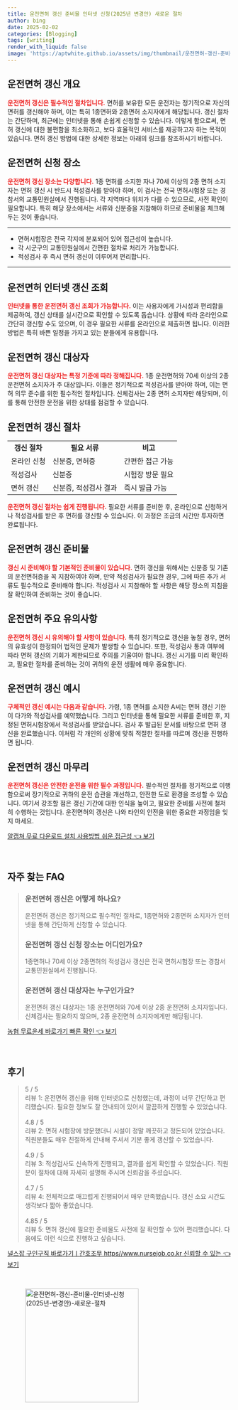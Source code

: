 ```yaml
---
title: 운전면허 갱신 준비물 인터넷 신청(2025년 변경안) 새로운 절차
author: bing
date: 2025-02-02
categories: [Blogging]
tags: [writing]
render_with_liquid: false
image: 'https://aptwhite.github.io/assets/img/thumbnail/운전면허-갱신-준비물-인터넷-신청(2025년-변경안)-새로운-절차.webp'
---
```



<h2 id='운전면허_갱신_개요'>운전면허 갱신 개요</h2>

<p><b><span style="color: #ee2323;">운전면허 갱신은 필수적인 절차입니다.</span></b> 면허를 보유한 모든 운전자는 정기적으로 자신의 면허를 갱신해야 하며, 이는 특히 1종면허와 2종면허 소지자에게 해당됩니다. 갱신 절차는 간단하며, 최근에는 인터넷을 통해 손쉽게 신청할 수 있습니다. 이렇게 함으로써, 면허 갱신에 대한 불편함을 최소화하고, 보다 효율적인 서비스를 제공하고자 하는 목적이 있습니다. 면허 갱신 방법에 대한 상세한 정보는 아래의 링크를 참조하시기 바랍니다.</p>

<h2 id='운전면허_신청장소'>운전면허 신청 장소</h2>

<p><b><span style="color: #ee2323;">운전면허 갱신 장소는 다양합니다.</span></b> 1종 면허를 소지한 자나 70세 이상의 2종 면허 소지자는 면허 갱신 시 반드시 적성검사를 받아야 하며, 이 검사는 전국 면허시험장 또는 경참서의 교통민원실에서 진행됩니다. 각 지역마다 위치가 다를 수 있으므로, 사전 확인이 필요합니다. 특히 해당 장소에서는 서류와 신분증을 지참해야 하므로 준비물을 체크해 두는 것이 좋습니다.</p>

<hr />

<ul>
    <li>면허시험장은 전국 각지에 분포되어 있어 접근성이 높습니다.</li>
    <li>각 시군구의 교통민원실에서 간편한 절차로 처리가 가능합니다.</li>
    <li>적성검사 후 즉시 면허 갱신이 이루어져 편리합니다.</li>
</ul>

<hr />

<h2 id='운전면허_인터넷_갱신_조회'>운전면허 인터넷 갱신 조회</h2>

<p><b><span style="color: #ee2323;">인터넷을 통한 운전면허 갱신 조회가 가능합니다.</span></b> 이는 사용자에게 가시성과 편리함을 제공하여, 갱신 상태를 실시간으로 확인할 수 있도록 돕습니다. 상황에 따라 온라인으로 간단히 갱신할 수도 있으며, 이 경우 필요한 서류를 온라인으로 제출하면 됩니다. 이러한 방법은 특히 바쁜 일정을 가지고 있는 분들에게 유용합니다.</p>

<h2 id='운전면허_갱신_대상자'>운전면허 갱신 대상자</h2>

<p><b><span style="color: #ee2323;">운전면허 갱신 대상자는 특정 기준에 따라 정해집니다.</span></b> 1종 운전면허와 70세 이상의 2종 운전면허 소지자가 주 대상입니다. 이들은 정기적으로 적성검사를 받아야 하며, 이는 면허 의무 준수를 위한 필수적인 절차입니다. 신체검사는 2종 면허 소지자만 해당되며, 이를 통해 안전한 운전을 위한 상태를 점검할 수 있습니다.</p>

<h2 id='운전면허_갱신_절차'>운전면허 갱신 절차</h2>

<table>
    <tr>
        <td style="text-align: center; height: 17px;"><b>갱신 절차</b></td>
        <td style="text-align: center; height: 17px;"><b>필요 서류</b></td>
        <td style="text-align: center; height: 17px;"><b>비고</b></td>
    </tr>
    <tr>
        <td>온라인 신청</td>
        <td>신분증, 면허증</td>
        <td>간편한 접근 가능</td>
    </tr>
    <tr>
        <td>적성검사</td>
        <td>신분증</td>
        <td>시험장 방문 필요</td>
    </tr>
    <tr>
        <td>면허 갱신</td>
        <td>신분증, 적성검사 결과</td>
        <td>즉시 발급 가능</td>
    </tr>
</table>

<p><b><span style="color: #ee2323;">운전면허 갱신 절차는 쉽게 진행됩니다.</span></b> 필요한 서류를 준비한 후, 온라인으로 신청하거나 적성검사를 받은 후 면허를 갱신할 수 있습니다. 이 과정은 조금의 시간만 투자하면 완료됩니다.</p>

<h2 id='운전면허_갱신_준비물'>운전면허 갱신 준비물</h2>

<p><b><span style="color: #ee2323;">갱신 시 준비해야 할 기본적인 준비물이 있습니다.</span></b> 면허 갱신을 위해서는 신분증 및 기존의 운전면허증을 꼭 지참하여야 하며, 만약 적성검사가 필요한 경우, 그에 따른 추가 서류도 필수적으로 준비해야 합니다. 적성검사 시 지참해야 할 사항은 해당 장소의 지침을 잘 확인하여 준비하는 것이 좋습니다.</p>

<h2 id='운전면허_주요_유의사항'>운전면허 주요 유의사항</h2>

<p><b><span style="color: #ee2323;">운전면허 갱신 시 유의해야 할 사항이 있습니다.</span></b> 특히 정기적으로 갱신을 놓칠 경우, 면허의 유효성이 한정되어 법적인 문제가 발생할 수 있습니다. 또한, 적성검사 통과 여부에 따라 면허 갱신의 기회가 제한되므로 주의를 기울여야 합니다. 갱신 시기를 미리 확인하고, 필요한 절차를 준비하는 것이 귀하의 운전 생활에 매우 중요합니다.</p>

<h2 id='운전면허_갱신_예시'>운전면허 갱신 예시</h2>

<p><b><span style="color: #ee2323;">구체적인 갱신 예시는 다음과 같습니다.</span></b> 가령, 1종 면허를 소지한 A씨는 면허 갱신 기한이 다가와 적성검사를 예약했습니다. 그리고 인터넷을 통해 필요한 서류를 준비한 후, 지정된 면허시험장에서 적성검사를 받았습니다. 검사 후 발급된 문서를 바탕으로 면허 갱신을 완료했습니다. 이처럼 각 개인의 상황에 맞춰 적절한 절차를 따르며 갱신을 진행하면 됩니다.</p>

<h2 id='운전면허_갱신_마무리'>운전면허 갱신 마무리</h2>

<p><b><span style="color: #ee2323;">운전면허 갱신은 안전한 운전을 위한 필수 과정입니다.</span></b> 필수적인 절차를 정기적으로 이행함으로써 장기적으로 귀하의 운전 습관을 개선하고, 안전한 도로 환경을 조성할 수 있습니다. 여기서 강조할 점은 갱신 기간에 대한 인식을 높이고, 필요한 준비를 사전에 철저히 수행하는 것입니다. 운전면허의 갱신은 나와 타인의 안전을 위한 중요한 과정임을 잊지 마세요.</p>


<p><a class="click-button" title="알캡쳐 무료 다운로드 설치 사용방법 쉬운 접근성" href="https://aptwhite.github.io/posts/%EC%95%8C%EC%BA%A1%EC%B3%90-%EB%AC%B4%EB%A3%8C-%EB%8B%A4%EC%9A%B4%EB%A1%9C%EB%93%9C-%EC%84%A4%EC%B9%98-%EC%82%AC%EC%9A%A9%EB%B0%A9%EB%B2%95-%EC%89%AC%EC%9A%B4-%EC%A0%91%EA%B7%BC%EC%84%B1/" rel="dofollow">알캡쳐 무료 다운로드 설치 사용방법 쉬운 접근성 👈 보기</a></p><br>
<h2 id='자주_찾는_FAQ'>자주 찾는 FAQ</h2>
<div itemscope="" itemtype="https://schema.org/FAQPage"> 
<blockquote> 
<div itemscope="" itemprop="mainEntity" itemtype="https://schema.org/Question"> 
<h3 itemprop="name">운전면허 갱신은 어떻게 하나요?</h3> 
<div itemscope="" itemprop="acceptedAnswer" itemtype="https://schema.org/Answer"> 
<span itemprop="text"> 
<p>운전면허 갱신은 정기적으로 필수적인 절차로, 1종면허와 2종면허 소지자가 인터넷을 통해 간단하게 신청할 수 있습니다.</p> 
</span> 
</div> 
</div> 

<div itemscope="" itemprop="mainEntity" itemtype="https://schema.org/Question"> 
<h3 itemprop="name">운전면허 갱신 신청 장소는 어디인가요?</h3> 
<div itemscope="" itemprop="acceptedAnswer" itemtype="https://schema.org/Answer"> 
<span itemprop="text"> 
<p>1종면허나 70세 이상 2종면허의 적성검사 갱신은 전국 면허시험장 또는 경참서 교통민원실에서 진행됩니다.</p> 
</span> 
</div> 
</div> 

<div itemscope="" itemprop="mainEntity" itemtype="https://schema.org/Question"> 
<h3 itemprop="name">운전면허 갱신 대상자는 누구인가요?</h3> 
<div itemscope="" itemprop="acceptedAnswer" itemtype="https://schema.org/Answer"> 
<span itemprop="text"> 
<p>운전면허 갱신 대상자는 1종 운전면허와 70세 이상 2종 운전면허 소지자입니다. 신체검사는 필요하지 않으며, 2종 운전면허 소지자에게만 해당됩니다.</p> 
</span> 
</div> 
</div> 

</blockquote> 
</div>
<p><a class="click-button" title="농협 무료운세 바로가기 빠른 확인" href="https://aptwhite.github.io/posts/%EB%86%8D%ED%98%91-%EB%AC%B4%EB%A3%8C%EC%9A%B4%EC%84%B8-%EB%B0%94%EB%A1%9C%EA%B0%80%EA%B8%B0-%EB%B9%A0%EB%A5%B8-%ED%99%95%EC%9D%B8/" rel="dofollow">농협 무료운세 바로가기 빠른 확인 👈 보기</a></p><br>
<h2 id='후기'>후기</h2>
<div itemscope itemtype="https://schema.org/Product">
  <blockquote>
  <div itemprop="review" itemscope itemtype="https://schema.org/Review">
      <div itemprop="reviewRating" itemscope itemtype="https://schema.org/Rating"> <span itemprop="ratingValue">5</span> / <span itemprop="bestRating">5</span> </div>
      <span itemprop="reviewBody">리뷰 1: 운전면허 갱신을 위해 인터넷으로 신청했는데, 과정이 너무 간단하고 편리했습니다. 필요한 정보도 잘 안내되어 있어서 깔끔하게 진행할 수 있었습니다.</span>
  </div>
  <br>
  <div itemprop="review" itemscope itemtype="https://schema.org/Review">
      <div itemprop="reviewRating" itemscope itemtype="https://schema.org/Rating"> <span itemprop="ratingValue">4.8</span> / <span itemprop="bestRating">5</span> </div>
      <span itemprop="reviewBody">리뷰 2: 면허 시험장에 방문했더니 시설이 정말 깨끗하고 정돈되어 있었습니다. 직원분들도 매우 친절하게 안내해 주셔서 기분 좋게 갱신할 수 있었습니다.</span>
  </div>
  <br>
  <div itemprop="review" itemscope itemtype="https://schema.org/Review">
      <div itemprop="reviewRating" itemscope itemtype="https://schema.org/Rating"> <span itemprop="ratingValue">4.9</span> / <span itemprop="bestRating">5</span> </div>
      <span itemprop="reviewBody">리뷰 3: 적성검사도 신속하게 진행되고, 결과를 쉽게 확인할 수 있었습니다. 직원분이 절차에 대해 자세히 설명해 주시며 신뢰감을 주셨습니다.</span>
  </div>
  <br>
  <div itemprop="review" itemscope itemtype="https://schema.org/Review">
      <div itemprop="reviewRating" itemscope itemtype="https://schema.org/Rating"> <span itemprop="ratingValue">4.7</span> / <span itemprop="bestRating">5</span> </div>
      <span itemprop="reviewBody">리뷰 4: 전체적으로 매끄럽게 진행되어서 매우 만족했습니다. 갱신 소요 시간도 생각보다 짧아 좋았습니다.</span>
  </div>
  <br>
  <div itemprop="review" itemscope itemtype="https://schema.org/Review">
      <div itemprop="reviewRating" itemscope itemtype="https://schema.org/Rating"> <span itemprop="ratingValue">4.85</span> / <span itemprop="bestRating">5</span> </div>
      <span itemprop="reviewBody">리뷰 5: 면허 갱신에 필요한 준비물도 사전에 잘 확인할 수 있어 편리했습니다. 다음에도 이런 식으로 진행하고 싶습니다.</span>
  </div>
  </blockquote>
</div>
<p><a class="click-button" title="널스잡 구인구직 바로가기ㅣ간호조무 https//www.nursejob.co.kr 신뢰할 수 있는" href="https://aptwhite.github.io/posts/%EB%84%90%EC%8A%A4%EC%9E%A1-%EA%B5%AC%EC%9D%B8%EA%B5%AC%EC%A7%81-%EB%B0%94%EB%A1%9C%EA%B0%80%EA%B8%B0%E3%85%A3%EA%B0%84%ED%98%B8%EC%A1%B0%EB%AC%B4-httpswww.nursejob.co.kr-%EC%8B%A0%EB%A2%B0%ED%95%A0-%EC%88%98-%EC%9E%88%EB%8A%94/" rel="dofollow">널스잡 구인구직 바로가기ㅣ간호조무 https//www.nursejob.co.kr 신뢰할 수 있는 👈 보기</a></p><br>
<figure class="image"><img src="https://aptwhite.github.io/assets/img/thumbnail/운전면허-갱신-준비물-인터넷-신청(2025년-변경안)-새로운-절차.webp" alt="운전면허-갱신-준비물-인터넷-신청(2025년-변경안)-새로운-절차" width="256" height="256"></figure>